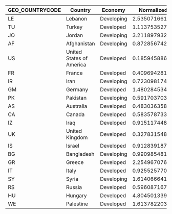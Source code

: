 | GEO_COUNTRYCODE | Country                  | Economy    | NormalizedArticles  | RT                    | Scaled_mulRT          | Scaled_divRT       | RT / NormalizedArticles | Total_NUMARTS_REF | NUMARTS_Total | 
|-----------------|--------------------------|------------|---------------------|-----------------------|-----------------------|--------------------|-------------------------|-------------------|---------------| 
| LE              | Lebanon                  | Developing | 2.5350716615390523  | 0.15910582713861401   | 0.40334467356483145   | 15.933242088804715 | 0.0627618656910157      | 14527             | 573041        | 
| TU              | Turkey                   | Developed  | 1.1137535271641317  | 0.04916294319828454   | 0.05475540139285927   | 22.654329759553416 | 0.044141672281357       | 31387             | 2818128       | 
| JO              | Jordan                   | Developing | 3.2118979325564188  | 0.07355470953051858   | 0.23625021947086056   | 43.66678834104797  | 0.022900699547440104    | 12284             | 382453        | 
| AF              | Afghanistan              | Developing | 0.872856742580134   | 0.016110099723322918  | 0.014061809167140761  | 54.18071629416928  | 0.018456751191154263    | 23177             | 2655304       | 
| US              | United States of America | Developed  | 0.1859458868971675  | 0.003159698478944868  | 0.0005875329359950346 | 58.849250375074156 | 0.01699256989046634     | 84564             | 45477747      | 
| FR              | France                   | Developed  | 0.4096942818266635  | 0.00678816291015163   | 0.002781071528396966  | 60.354220611584    | 0.016568849533085784    | 13986             | 3413765       | 
| IR              | Iran                     | Developing | 0.7230981742388078  | 0.011792445930109747  | 0.008527096121872219  | 61.31876105469481  | 0.0163082225211306      | 10255             | 1418203       | 
| GM              | Germany                  | Developed  | 1.4802845343146287  | 0.016993030632215765  | 0.025154520436003733  | 87.1112732244637   | 0.011479570473310075    | 30524             | 2062036       | 
| PK              | Pakistan                 | Developing | 0.5917037038218834  | 0.006293448590571751  | 0.003723856840853917  | 94.01899376890404  | 0.010636148717544999    | 14835             | 2507167       | 
| AS              | Australia                | Developed  | 0.48303635890292573 | 0.0047510494380840216 | 0.002294929621539897  | 101.66940277045867 | 0.009835800867815884    | 21597             | 4471092       | 
| CA              | Canada                   | Developed  | 0.5835787330401634  | 0.005206434266995836  | 0.0030383643131903218 | 112.0879863478799  | 0.008921562716778296    | 16486             | 2824983       | 
| IZ              | Iraq                     | Developed  | 0.9151174488010116  | 0.007992502298432675  | 0.007314078312877931  | 114.49698913198507 | 0.008733854117746813    | 20095             | 2195893       | 
| UK              | United Kingdom           | Developed  | 0.32783154857981445 | 0.0025974523901986755 | 0.0008515268394411723 | 126.21272667667223 | 0.007923131258876677    | 22100             | 6741267       | 
| IS              | Israel                   | Developed  | 0.9128391875113258  | 0.006438089106921669  | 0.005876940029487893  | 141.78728693424281 | 0.007052818497498816    | 30577             | 3349659       | 
| BG              | Bangladesh               | Developing | 0.9909854817490894  | 0.005690152182556209  | 0.005638858201856098  | 174.15799260818804 | 0.005741912759925696    | 12640             | 1275498       | 
| GR              | Greece                   | Developed  | 2.254967076562253   | 0.012888260934443205  | 0.02906260408131289   | 174.96286644352236 | 0.005715498495921121    | 20133             | 892829        | 
| IT              | Italy                    | Developed  | 0.9255257703660194  | 0.004794921490973009  | 0.004437823406777377  | 193.02209058238554 | 0.005180754166441798    | 11329             | 1224061       | 
| SY              | Syria                    | Developing | 1.6140666418694     | 0.0025552223593653858 | 0.004124299172810494  | 631.6736529615642  | 0.0015830959472689097   | 68562             | 4247780       | 
| RS              | Russia                   | Developed  | 0.5960871672628547  | 0.0005506299339866434 | 0.000328223437560231  | 1082.5549619997846 | 0.0009237406275915245   | 13786             | 2312749       | 
| HU              | Hungary                  | Developed  | 4.804501339973241   | 0.0006257814623123395 | 0.0030065678742100493 | 7677.602532711687  | 0.00013024899319017048  | 11886             | 247393        | 
| WE              | Palestine                | Developed  | 1.613782203059572   |                       |                       |                    |                         | 10394             | 644077        | 
